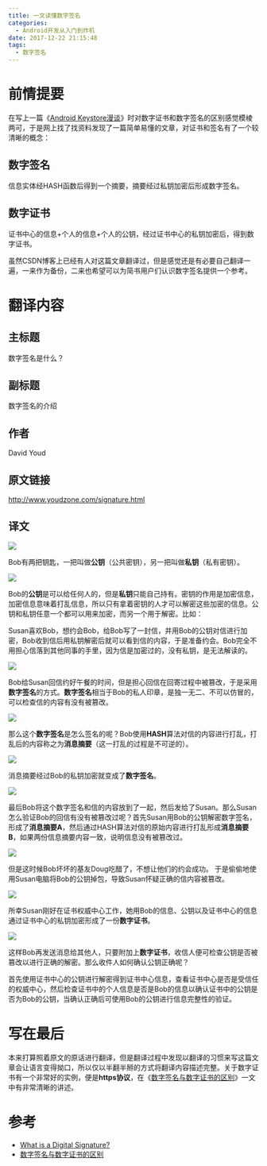 ```yaml
---
title: 一文读懂数字签名
categories:
  - Android开发从入门到炸机
date: 2017-12-22 21:15:48
tags:
  - 数字签名
---
```


# 前情提要

在写上一篇《[Android Keystore漫谈](https://wjnovember.github.io/android_keystore)》时对数字证书和数字签名的区别感觉模棱两可，于是网上找了找资料发现了一篇简单易懂的文章，对证书和签名有了一个较清晰的概念：

## 数字签名

信息实体经HASH函数后得到一个摘要，摘要经过私钥加密后形成数字签名。

## 数字证书

证书中心的信息+个人的信息+个人的公钥，经过证书中心的私钥加密后，得到数字证书。

虽然CSDN博客上已经有人对这篇文章翻译过，但是感觉还是有必要自己翻译一遍，一来作为备份，二来也希望可以为简书用户们认识数字签名提供一个参考。

# 翻译内容

## 主标题

数字签名是什么？

## 副标题

数字签名的介绍

## 作者

David Youd

## 原文链接

http://www.youdzone.com/signature.html

## 译文

![](http://upload-images.jianshu.io/upload_images/291600-88d27e869dc4861f.png?imageMogr2/auto-orient/strip%7CimageView2/2/w/1240)

Bob有两把钥匙，一把叫做**公钥**（公共密钥），另一把叫做**私钥**（私有密钥）。

![](http://upload-images.jianshu.io/upload_images/291600-58255a654264fca0.png?imageMogr2/auto-orient/strip%7CimageView2/2/w/1240)

Bob的**公钥**是可以给任何人的，但是**私钥**只能自己持有。密钥的作用是加密信息，加密信息意味着打乱信息，所以只有拿着密钥的人才可以解密这些加密的信息。公钥和私钥任意一个都可以用来加密，而另一个用于解密。比如：

Susan喜欢Bob，想约会Bob，给Bob写了一封信，并用Bob的公钥对信进行加密，Bob收到信后用私钥解密后就可以看到信的内容，于是准备约会。Bob完全不用担心信落到其他同事的手里，因为信是加密过的，没有私钥，是无法解读的。

![](http://upload-images.jianshu.io/upload_images/291600-0f3885f6679b4cca.png?imageMogr2/auto-orient/strip%7CimageView2/2/w/1240)

Bob给Susan回信约好午餐的时间，但是担心回信在回寄过程中被篡改，于是采用**数字签名**的方式。**数字签名**相当于Bob的私人印章，是独一无二、不可以仿冒的，可以检查信的内容有没有被篡改。

![](http://upload-images.jianshu.io/upload_images/291600-6b9b95469064e753.png?imageMogr2/auto-orient/strip%7CimageView2/2/w/1240)

那么这个**数字签名**是怎么签名的呢？Bob使用**HASH**算法对信的内容进行打乱，打乱后的内容称之为**消息摘要**（这一打乱的过程是不可逆的）。

![](http://upload-images.jianshu.io/upload_images/291600-94ba938cb29c6fe9.png?imageMogr2/auto-orient/strip%7CimageView2/2/w/1240)

消息摘要经过Bob的私钥加密就变成了**数字签名**。

![](http://upload-images.jianshu.io/upload_images/291600-7e2ff0edf2f08ad7.png?imageMogr2/auto-orient/strip%7CimageView2/2/w/1240)

最后Bob将这个数字签名和信的内容放到了一起，然后发给了Susan。那么Susan怎么验证Bob的回信有没有被篡改过呢？首先Susan用Bob的公钥解密数字签名，形成了**消息摘要A**，然后通过HASH算法对信的原始内容进行打乱形成**消息摘要B**，如果两份信息摘要内容一致，说明信息没有被篡改过。

![](http://upload-images.jianshu.io/upload_images/291600-ddd31533aeae7bb6.png?imageMogr2/auto-orient/strip%7CimageView2/2/w/1240)

但是这时候Bob坏坏的基友Doug吃醋了，不想让他们的约会成功。 于是偷偷地使用Susan电脑将Bob的公钥掉包，导致Susan怀疑正确的信内容被篡改。

![](http://upload-images.jianshu.io/upload_images/291600-23761b197d518ecd.png?imageMogr2/auto-orient/strip%7CimageView2/2/w/1240)

所幸Susan刚好在证书权威中心工作，她用Bob的信息、公钥以及证书中心的信息通过证书中心的私钥加密形成了一份**数字证书**。

![](http://upload-images.jianshu.io/upload_images/291600-b0222651fa9dbbdc.png?imageMogr2/auto-orient/strip%7CimageView2/2/w/1240)

这样Bob再发送消息给其他人，只要附加上**数字证书**，收信人便可检查公钥是否被篡改以进行正确的解密。那么收件人如何确认公钥正确呢？

首先使用证书中心的公钥进行解密得到证书中心信息，查看证书中心是否是受信任的权威中心，然后检查证书中的个人信息是否是Bob的信息以确认证书中的公钥是否为Bob的公钥，当确认正确后可使用Bob的公钥进行信息完整性的验证。

# 写在最后

本来打算照着原文的原话进行翻译，但是翻译过程中发现以翻译的习惯来写这篇文章会让语言变得拗口，所以仅以半翻半掰的方式将翻译内容描述完整。关于数字证书有一个非常好的实例，便是**https协议**，在《[数字签名与数字证书的区别](http://blog.csdn.net/until_v/article/details/40889565)》一文中有非常清晰的讲述。

# 参考

* [What is a Digital Signature?](http://www.youdzone.com/signature.html)
* [数字签名与数字证书的区别](http://blog.csdn.net/until_v/article/details/40889565)